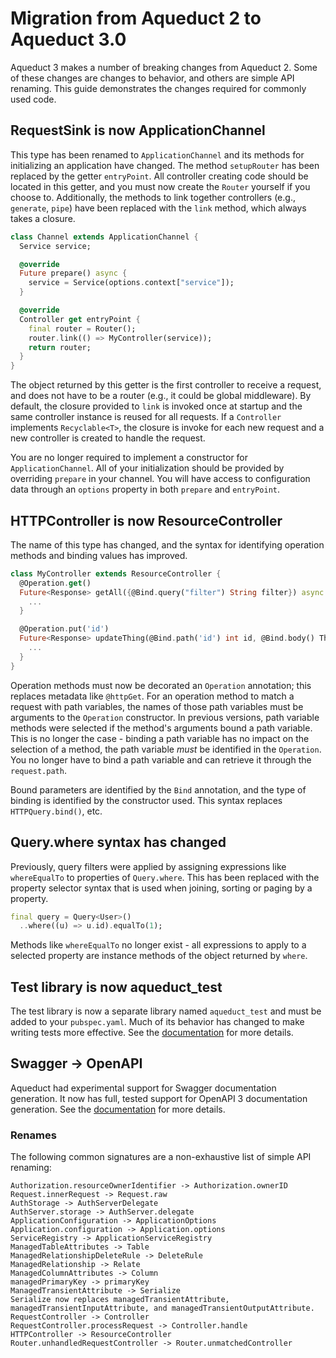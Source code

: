 # Migration from Aqueduct 2 to Aqueduct 3.0

Aqueduct 3 makes a number of breaking changes from Aqueduct 2. Some of these changes are changes to behavior, and others are simple API renaming. This guide demonstrates the changes required for commonly used code.

## RequestSink is now ApplicationChannel

This type has been renamed to `ApplicationChannel` and its methods for initializing an application have changed. The method `setupRouter` has been replaced by the getter `entryPoint`. All controller creating code should be located in this getter, and you must now create the `Router` yourself if you choose to. Additionally, the methods to link together controllers (e.g., `generate`, `pipe`) have been replaced with the `link` method, which always takes a closure.

```dart
class Channel extends ApplicationChannel {
  Service service;

  @override
  Future prepare() async {
    service = Service(options.context["service"]);
  }

  @override
  Controller get entryPoint {
    final router = Router();
    router.link(() => MyController(service));
    return router;
  }
}
```

The object returned by this getter is the first controller to receive a request, and does not have to be a router (e.g., it could be global middleware). By default, the closure provided to `link` is invoked once at startup and the same controller instance is reused for all requests. If a `Controller` implements `Recyclable<T>`, the closure is invoke for each new request and a new controller is created to handle the request.

You are no longer required to implement a constructor for `ApplicationChannel`. All of your initialization should be provided by overriding `prepare` in your channel. You will have access to configuration data through an `options` property in both `prepare` and `entryPoint`.

## HTTPController is now ResourceController

The name of this type has changed, and the syntax for identifying operation methods and binding values has improved.

```dart
class MyController extends ResourceController {
  @Operation.get()
  Future<Response> getAll({@Bind.query("filter") String filter}) async {
    ...
  }

  @Operation.put('id')
  Future<Response> updateThing(@Bind.path('id') int id, @Bind.body() Thing thing) async {
    ...    
  }
}
```

Operation methods must now be decorated an `Operation` annotation; this replaces metadata like `@httpGet`. For an operation method to match a request with path variables, the names of those path variables must be arguments to the `Operation` constructor. In previous versions, path variable methods were selected if the method's arguments bound a path variable. This is no longer the case - binding a path variable has no impact on the selection of a method, the path variable *must* be identified in the `Operation`. You no longer have to bind a path variable and can retrieve it through the `request.path`.

Bound parameters are identified by the `Bind` annotation, and the type of binding is identified by the constructor used. This syntax replaces `HTTPQuery.bind()`, etc.

## Query.where syntax has changed

Previously, query filters were applied by assigning expressions like `whereEqualTo` to properties of `Query.where`. This has been replaced with the property selector syntax that is used when joining, sorting or paging by a property.

```dart
final query = Query<User>()
  ..where((u) => u.id).equalTo(1);
```

Methods like `whereEqualTo` no longer exist - all expressions to apply to a selected property are instance methods of the object returned by `where`.

## Test library is now aqueduct_test

The test library is now a separate library named `aqueduct_test` and must be added to your `pubspec.yaml`. Much of its behavior has changed to make writing tests more effective. See the [documentation](testing/tests.md) for more details.

## Swagger -> OpenAPI

Aqueduct had experimental support for Swagger documentation generation. It now has full, tested support for OpenAPI 3 documentation generation. See the [documentation](openapi/index.md) for more details.

### Renames

The following common signatures are a non-exhaustive list of simple API renaming:

```
Authorization.resourceOwnerIdentifier -> Authorization.ownerID
Request.innerRequest -> Request.raw
AuthStorage -> AuthServerDelegate
AuthServer.storage -> AuthServer.delegate
ApplicationConfiguration -> ApplicationOptions
Application.configuration -> Application.options
ServiceRegistry -> ApplicationServiceRegistry
ManagedTableAttributes -> Table
ManagedRelationshipDeleteRule -> DeleteRule
ManagedRelationship -> Relate
ManagedColumnAttributes -> Column
managedPrimaryKey -> primaryKey
ManagedTransientAttribute -> Serialize
Serialize now replaces managedTransientAttribute, managedTransientInputAttribute, and managedTransientOutputAttribute.
RequestController -> Controller
RequestController.processRequest -> Controller.handle
HTTPController -> ResourceController
Router.unhandledRequestController -> Router.unmatchedController
```
